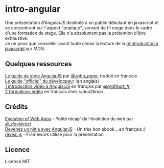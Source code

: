 # intro-angular

Une présentation d'AngularJS destinée à un public débutant en javascript et se concentrant sur l'aspect "pratique", servant de fil rouge dans le cadre d'une formation de stage. Elle n'a absolument pas la prétention d'être exhaustive.  
Je ne peux que conseiller avant toute chose la lecture de la [réintroduction à javascript](https://developer.mozilla.org/fr/docs/Web/JavaScript/Une_r%C3%A9introduction_%C3%A0_JavaScript) sur MDN.

## Quelques ressources

[Le guide de style AngularJS](https://github.com/johnpapa/angular-styleguide/blob/master/a1/i18n/fr-FR.md) par [*@John_papa*](https://twitter.com/john_papa), traduit en français  
[Le guide "officiel" du développeur](https://code.angularjs.org/1.4.11/docs/guide) (en anglais)  
[1 introduction vidéo à AngularJS](http://www.grafikart.fr/formations/angularjs) en français par [*@grafikart_fr*](https://twitter.com/grafikart_fr)  
[2 formations vidéo](https://www.video2brain.com/fr/angularjs) en français chez *video2brain*  

## Crédits

[Evolution of Web Apps](https://github.com/davideast/evolution-of-web-apps) - Petite récap' de l'évolution du web par [*@_davideast*](https://twitter.com/_davideast)  
[Devenez un ninja avec AngularJS](https://books.ninja-squad.com/angularjs) - Un très bon ebook... en français :)  
[reveal.js](https://github.com/hakimel/reveal.js/) - Framework utilisé pour la présentation

## Licence

Licence MIT
